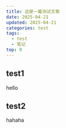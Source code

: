 ```yaml
---
title: 这是一篇测试文章
date: 2025-04-21
updated: 2025-04-21
categories: test
tags:
  - test
  - 笔记
top: 0
---
```


## test1

hello

## test2

hahaha
